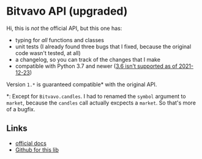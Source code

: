# Bitvavo API (upgraded)

Hi, this is *not* the official API, but this one has:

- typing for *all* functions and classes
- unit tests (I already found three bugs that I fixed, because the original code wasn't tested, at all)
- a changelog, so you can track of the changes that I make
- compatible with Python 3.7 and newer ([3.6 isn't supported as of 2021-12-23](https://endoflife.date/python))

Version `1.*` is guaranteed compatible\* with the original API.

\*: Except for `Bitvavo.candles`. I had to renamed the `symbol` argument to `market`, because the `candles` call actually excpects a `market`. So that's more of a bugfix.

## Links

- [official docs](https://docs.bitvavo.com/)
- [Github for this lib](https://github.com/Thaumatorium/bitvavo-api-upgraded)
